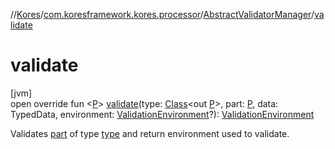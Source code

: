 //[Kores](../../../index.md)/[com.koresframework.kores.processor](../index.md)/[AbstractValidatorManager](index.md)/[validate](validate.md)

# validate

[jvm]\
open override fun <[P](validate.md)> [validate](validate.md)(type: [Class](https://docs.oracle.com/javase/8/docs/api/java/lang/Class.html)<out [P](validate.md)>, part: [P](validate.md), data: TypedData, environment: [ValidationEnvironment](../-validation-environment/index.md)?): [ValidationEnvironment](../-validation-environment/index.md)

Validates [part](validate.md) of type [type](validate.md) and return environment used to validate.
